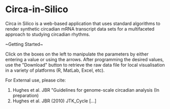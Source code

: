 # Circa-in-Silico
Circa in Silico is a web-based application that uses standard algorithms to render synthetic circadian mRNA transcript data sets for a multifaceted approach to studying circadian rhythms. 

~Getting Started~

Click on the boxes on the left to manipulate the parameters by either entering a value or using the arrows.
After programming the desired values, use the "Download" button to retrieve the raw data file for local visualisation in a variety of platforms (R, MatLab, Excel, etc).


For External use, please cite: 

1. Hughes et al. JBR "Guidelines for genome-scale circadian analysis (In preparation)
2. Hughes et al. JBR (2010) JTK_Cycle [...]
